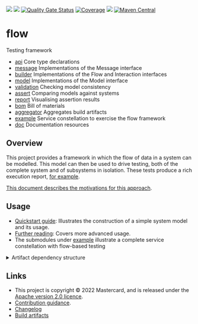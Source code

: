 
[![](https://github.com/Mastercard/flow/actions/workflows/maven.yml/badge.svg)](https://github.com/Mastercard/flow/actions/workflows/maven.yml)
[![](https://github.com/Mastercard/flow/actions/workflows/codeql-analysis.yml/badge.svg)](https://github.com/Mastercard/flow/actions/workflows/codeql-analysis.yml)
[![Quality Gate Status](https://sonarcloud.io/api/project_badges/measure?project=Mastercard_flow&metric=alert_status)](https://sonarcloud.io/summary/new_code?id=Mastercard_flow)
[![Coverage](https://sonarcloud.io/api/project_badges/measure?project=Mastercard_flow&metric=coverage)](https://sonarcloud.io/summary/new_code?id=Mastercard_flow)
[![](https://img.shields.io/github/license/Mastercard/flow)](LICENCE)
[![Maven Central](https://img.shields.io/maven-central/v/com.mastercard.test.flow/parent)](https://search.maven.org/search?q=com.mastercard.test.flow)

<!-- title start -->

# flow

Testing framework



 * [api](api) Core type declarations
 * [message](message) Implementations of the Message interface
 * [builder](builder) Implementations of the Flow and Interaction interfaces
 * [model](model) Implementations of the Model interface
 * [validation](validation) Checking model consistency
 * [assert](assert) Comparing models against systems
 * [report](report) Visualising assertion results
 * [bom](bom) Bill of materials
 * [aggregator](aggregator) Aggregates build artifacts
 * [example](example) Service constellation to exercise the flow framework
 * [doc](doc) Documentation resources

<!-- title end -->

## Overview

This project provides a framework in which the flow of data in a system can be modelled.
This model can then be used to drive testing, both of the complete system and of subsystems in isolation.
These tests produce a rich execution report, [for example](https://mastercard.github.io/flow/execution/latest/app-itest/target/mctf/latest/index.html).

[This document describes the motivations for this approach](doc/src/main/markdown/motivation/index.md).

## Usage

 * [Quickstart guide](doc/src/main/markdown/quickstart.md): Illustrates the construction of a simple system model and its usage.
 * [Further reading](doc/src/main/markdown/further.md): Covers more advanced usage.
 * The submodules under [example](example) illustrate a complete service constellation with flow-based testing

<details>
<summary>Artifact dependency structure</summary>

<!-- start_module_diagram:framework -->

```mermaid
graph TB
  subgraph com.mastercard.test.flow
    api[<a href='/Mastercard/flow/tree/main/api'>api</a>]
    assert-core[<a href='/Mastercard/flow/tree/main/assert/assert-core'>assert-core</a>]
    assert-filter[<a href='/Mastercard/flow/tree/main/assert/assert-filter'>assert-filter</a>]
    assert-junit4[<a href='/Mastercard/flow/tree/main/assert/assert-junit4'>assert-junit4</a>]
    assert-junit5[<a href='/Mastercard/flow/tree/main/assert/assert-junit5'>assert-junit5</a>]
    builder[<a href='/Mastercard/flow/tree/main/builder'>builder</a>]
    coppice[<a href='/Mastercard/flow/tree/main/validation/coppice'>coppice</a>]
    duct[<a href='/Mastercard/flow/tree/main/report/duct'>duct</a>]
    message-core[<a href='/Mastercard/flow/tree/main/message/message-core'>message-core</a>]
    message-http[<a href='/Mastercard/flow/tree/main/message/message-http'>message-http</a>]
    message-json[<a href='/Mastercard/flow/tree/main/message/message-json'>message-json</a>]
    message-sql[<a href='/Mastercard/flow/tree/main/message/message-sql'>message-sql</a>]
    message-text[<a href='/Mastercard/flow/tree/main/message/message-text'>message-text</a>]
    message-web[<a href='/Mastercard/flow/tree/main/message/message-web'>message-web</a>]
    message-xml[<a href='/Mastercard/flow/tree/main/message/message-xml'>message-xml</a>]
    model[<a href='/Mastercard/flow/tree/main/model'>model</a>]
    report-core[<a href='/Mastercard/flow/tree/main/report/report-core'>report-core</a>]
    report-ng[<a href='/Mastercard/flow/tree/main/report/report-ng'>report-ng</a>]
    validation-core[<a href='/Mastercard/flow/tree/main/validation/validation-core'>validation-core</a>]
    validation-junit4[<a href='/Mastercard/flow/tree/main/validation/validation-junit4'>validation-junit4</a>]
    validation-junit5[<a href='/Mastercard/flow/tree/main/validation/validation-junit5'>validation-junit5</a>]
  end
  api --> message-core
  api --> builder
  api --> model
  api --> validation-core
  api --> report-core
  assert-core --> assert-junit4
  assert-core --> assert-junit5
  assert-filter --> assert-core
  message-core --> message-http
  message-core --> message-json
  message-core --> message-sql
  message-core --> message-text
  message-core --> message-web
  message-core --> message-xml
  report-core --> assert-filter
  report-core --> duct
  report-ng --> report-core
  validation-core --> validation-junit4
  validation-core --> validation-junit5
  validation-core --> coppice
```

<!-- end_module_diagram -->
</details>

## Links

 * This project is copyright © 2022 Mastercard, and is released under the [Apache version 2.0 licence](LICENCE).
 * [Contribution guidance](CONTRIBUTING.md).
 * [Changelog](CHANGELOG.md)
 * [Build artifacts](https://mastercard.github.io/flow/)
